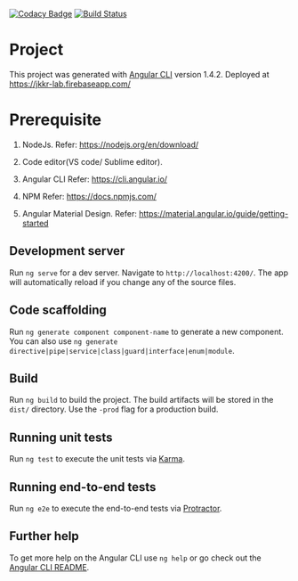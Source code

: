 [![Codacy Badge](https://api.codacy.com/project/badge/Grade/f0ffcef0c1244dfcb21175e4d6c6dad0)](https://app.codacy.com/app/karthikkumar1996/JkkrAngularLab?utm_source=github.com&utm_medium=referral&utm_content=karthikkumar1996/JkkrAngularLab&utm_campaign=Badge_Grade_Dashboard)
[![Build Status](https://travis-ci.org/karthikkumar1996/JkkrAngularLab.svg?branch=master)](https://travis-ci.org/karthikkumar1996/JkkrAngularLab)

# Project

This project was generated with [Angular CLI](https://github.com/angular/angular-cli) version 1.4.2.
Deployed at https://jkkr-lab.firebaseapp.com/

# Prerequisite

1. NodeJs.
   Refer: https://nodejs.org/en/download/
2. Code editor(VS code/ Sublime editor).

3. Angular CLI
   Refer: https://cli.angular.io/
4. NPM
   Refer: https://docs.npmjs.com/
5. Angular Material Design.
   Refer: https://material.angular.io/guide/getting-started

## Development server

Run `ng serve` for a dev server. Navigate to `http://localhost:4200/`. The app will automatically reload if you change any of the source files.

## Code scaffolding

Run `ng generate component component-name` to generate a new component. You can also use `ng generate directive|pipe|service|class|guard|interface|enum|module`.

## Build

Run `ng build` to build the project. The build artifacts will be stored in the `dist/` directory. Use the `-prod` flag for a production build.

## Running unit tests

Run `ng test` to execute the unit tests via [Karma](https://karma-runner.github.io).

## Running end-to-end tests

Run `ng e2e` to execute the end-to-end tests via [Protractor](http://www.protractortest.org/).

## Further help

To get more help on the Angular CLI use `ng help` or go check out the [Angular CLI README](https://github.com/angular/angular-cli/blob/master/README.md).
